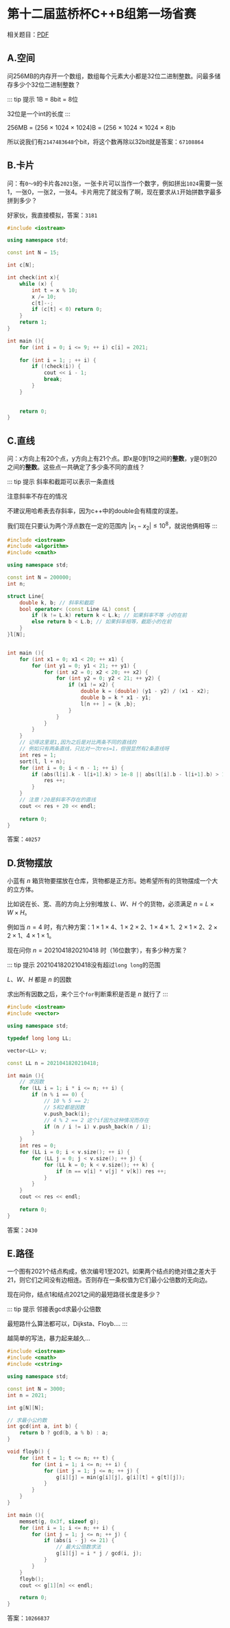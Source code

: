 # 第十二届蓝桥杯C++B组第一场省赛

相关题目：[PDF](/file/第十二届蓝桥杯大赛软件赛省赛CB.pdf)

## A.空间

问256MB的内存开一个数组，数组每个元素大小都是32位二进制整数。问最多储存多少个32位二进制整数？

::: tip 提示
1B = 8bit = 8位
 
32位是一个int的长度
::: 

256MB = (256 $\times$ 1024 $\times$ 1024)B = (256 $\times$ 1024 $\times$ 1024 $\times$ 8)b

所以说我们有`2147483648`个bit，将这个数再除以32bit就是答案：`67108864`

## B.卡片

问：有`0～9`的卡片各`2021`张，一张卡片可以当作一个数字，例如拼出`1024`需要一张1，一张0，一张2，一张4。卡片用完了就没有了啊，现在要求从`1`开始拼数字最多拼到多少？

好家伙，我直接模拟，答案：`3181`

```cpp
#include <iostream>

using namespace std;

const int N = 15;

int c[N];

int check(int x){
    while (x) {
        int t = x % 10;
        x /= 10;
        c[t]--;
        if (c[t] < 0) return 0; 
    }
    return 1;
}

int main (){
    for (int i = 0; i <= 9; ++ i) c[i] = 2021;
    
    for (int i = 1; ; ++ i) {
        if (!check(i)) {
            cout << i - 1;
            break;
        }
    }
    
    
    return 0;
}
```

## C.直线

问：x方向上有20个点，y方向上有21个点。即x是0到19之间的**整数**，y是0到20之间的**整数**。这些点一共确定了多少条不同的直线？

::: tip 提示
斜率和截距可以表示一条直线

注意斜率不存在的情况

不建议用哈希表去存斜率，因为c++中的double会有精度的误差。

我们现在只要认为两个浮点数在一定的范围内 $|x_1 - x_2|\le 10^8$，就说他俩相等
:::

```cpp
#include <iostream>
#include <algorithm>
#include <cmath>

using namespace std;

const int N = 200000;
int n;

struct Line{
    double k, b; // 斜率和截距
    bool operator< (const Line &L) const {
        if (k != L.k) return k < L.k; // 如果斜率不等 小的在前
        else return b < L.b; // 如果斜率相等，截距小的在前
    }
}l[N];


int main (){
    for (int x1 = 0; x1 < 20; ++ x1) {
        for (int y1 = 0; y1 < 21; ++ y1) {
            for (int x2 = 0; x2 < 20; ++ x2) {
                for (int y2 = 0; y2 < 21; ++ y2) {
                    if (x1 != x2) {
                        double k = (double) (y1 - y2) / (x1 - x2);
                        double b = k * x1 - y1;
                        l[n ++ ] = {k ,b};
                    }
                }
            }
        }
    }
    // 记得这里是1,因为之后是对比两条不同的直线的
    // 例如只有两条直线，只比对一次res=1，但很显然有2条直线呀
    int res = 1; 
    sort(l, l + n);
    for (int i = 0; i < n - 1; ++ i) {
        if (abs(l[i].k - l[i+1].k) > 1e-8 || abs(l[i].b - l[i+1].b) > 1e-8) {
            res ++;
        }
    }
    // 注意！20是斜率不存在的直线
    cout << res + 20 << endl;
    
    return 0;
}
```

答案：`40257`

## D.货物摆放

小蓝有 $n$ 箱货物要摆放在仓库，货物都是正方形。她希望所有的货物摆成一个大的立方体。

比如说在长、宽、高的方向上分别堆放 $L$、$W$、$H$ 个的货物，必须满足 $n = L \times W \times H$。

例如当 $n=4$ 时，有六种方案：$1 \times 1 \times 4、1 \times 2 \times 2、1 \times 4 \times 1、2 \times 1 \times 2、2 \times 2 \times 1、4 \times 1 \times 1$。

现在问你 $n = 2021041820210418$ 时（16位数字），有多少种方案？

::: tip 提示
2021041820210418没有超过`long long`的范围

$L$、$W$、$H$ 都是 $n$ 的因数

求出所有因数之后，来个三个`for`判断乘积是否是 $n$ 就行了
:::

```cpp
#include <iostream>
#include <vector>

using namespace std;

typedef long long LL;

vector<LL> v;

const LL n = 2021041820210418;

int main (){
    // 求因数
    for (LL i = 1; i * i <= n; ++ i) {
        if (n % i == 0) {
            // 10 % 5 == 2;
            // 5和2都是因数
            v.push_back(i);
            // 4 % 2 == 2 这个if因为这种情况而存在
            if (n / i != i) v.push_back(n / i);
        } 
    }
    int res = 0;
    for (LL i = 0; i < v.size(); ++ i) {
        for (LL j = 0; j < v.size(); ++ j) {
            for (LL k = 0; k < v.size(); ++ k) {
                if (n == v[i] * v[j] * v[k]) res ++;
            }
        }
    }
    cout << res << endl;
    
    return 0;
}
```

答案：`2430`


## E.路径

一个图有2021个结点构成，依次编号1至2021。如果两个结点的绝对值之差大于21，则它们之间没有边相连。否则存在一条权值为它们最小公倍数的无向边。

现在问你，结点1和结点2021之间的最短路径长度是多少？

::: tip 提示
邻接表gcd求最小公倍数

最短路什么算法都可以，Dijksta、Floyb....
:::

越简单的写法，暴力起来越久...

```cpp
#include <iostream>
#include <cmath>
#include <cstring>

using namespace std;

const int N = 3000;
int n = 2021;

int g[N][N];

// 求最小公约数
int gcd(int a, int b) {
    return b ? gcd(b, a % b) : a;
}

void floyb() {
    for (int t = 1; t <= n; ++ t) {
        for (int i = 1; i <= n; ++ i) {
            for (int j = 1; j <= n; ++ j) {
                g[i][j] = min(g[i][j], g[i][t] + g[t][j]);
            }
        }
    }
}

int main (){
    memset(g, 0x3f, sizeof g);
    for (int i = 1; i <= n; ++ i) {
        for (int j = 1; j <= n; ++ j) {
            if (abs(i - j) <= 21) {
                // 最大公倍数求法
                g[i][j] = i * j / gcd(i, j);
            }
        }
    }
    floyb();
    cout << g[1][n] << endl;

    return 0;
}
```

答案：`10266837`